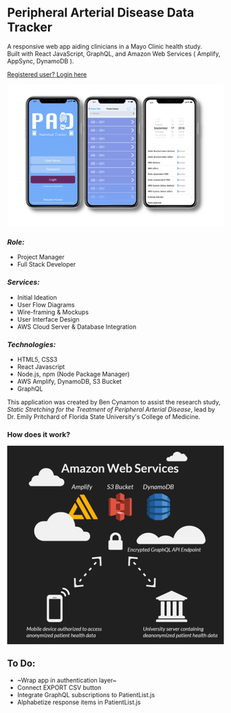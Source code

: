 # Peripheral Arterial Disease Data Tracker
A responsive web app aiding clinicians in a Mayo Clinic health study.  
Built with React JavaScript, GraphQL, and Amazon Web Services ( Amplify, AppSync, DynamoDB ).

[Registered user? Login here](https://cynamonster.github.io/pad-stat-track)

![](pad-mocks.png)

### _Role:_
* Project Manager
* Full Stack Developer

### _Services:_
* Initial Ideation
* User Flow Diagrams
* Wire-framing & Mockups
* User Interface Design
* AWS Cloud Server & Database Integration

### _Technologies:_
* HTML5, CSS3
* React Javascript
* Node.js, npm (Node Package Manager)
* AWS Amplify, DynamoDB, S3 Bucket
* GraphQL

This application was created by Ben Cynamon to assist the research study, *Static Stretching for the Treatment of Peripheral Arterial Disease*, lead by Dr. Emily Pritchard of Florida State University's College of Medicine.

### How does it work?

![](aws-diagram.png "Helpful depiction of the app's stack")

## To Do:
* ~Wrap app in authentication layer~
* Connect EXPORT CSV button 
* Integrate GraphQL subscriptions to PatientList.js
* Alphabetize response items in PatientList.js
